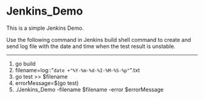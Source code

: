 # Jenkins_Demo

This is a simple Jenkins Demo.

Use the following command in Jenkins build shell command to create and send log file with the date and time when the test result is unstable.

----------------------------------------------------------

1. go build
2. filename=log::"`date +"%Y-%m-%d-%I-%M-%S-%p"`".txt
3. go test >> $filename
4. errorMessage=$(go test)
4. ./Jenkins_Demo -filename $filename -error $errorMessage